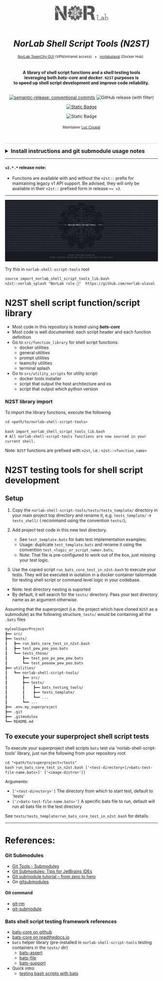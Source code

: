 <div align="center">

[//]: # ( ==== Logo ================================================== )
<br>
<br>
<a href="https://norlab.ulaval.ca">
    <picture>
      <source media="(prefers-color-scheme: dark)" srcset="/visual/norlab_logo_acronym_light.png">
      <source media="(prefers-color-scheme: light)" srcset="/visual/norlab_logo_acronym_dark.png">
      <img alt="Shows an the dark NorLab logo in light mode and light NorLab logo in dark mode." src="/visual/norlab_logo_acronym_dark.png" width="175">
    </picture>
</a>
<br>
<br>


[//]: # ( ==== Title ================================================= ) 
# _NorLab Shell Script Tools (N2ST)_


[//]: # ( ==== Hyperlink ============================================= ) 
<sup>
<a href="http://132.203.26.125:8111">NorLab TeamCity GUI</a>
(VPN/intranet access) &nbsp; • &nbsp;
<a href="https://hub.docker.com/repositories/norlabulaval">norlabulaval</a>
(Docker Hub) &nbsp;
</sup>
<br>
<br>

[//]: # ( ==== Description =========================================== )
**A library of shell script functions and a shell testing tools 
<br>
leveraging both _**bats-core**_ and _**docker**_**. **`N2ST` purposes is 
<br>
to speed up shell script development and improve code reliability.**
<br>
<br>

[//]: # ( ==== Badges ================================================ )
[![semantic-release: conventional commits](https://img.shields.io/badge/semantic--release-conventional_commits-453032?logo=semantic-release)](https://github.com/semantic-release/semantic-release)
<img alt="GitHub release (with filter)" src="https://img.shields.io/github/v/release/norlab-ulaval/norlab-shell-script-tools">

<a href="http://132.203.26.125:8111"><img alt="Static Badge" src="https://img.shields.io/badge/JetBrains%20TeamCit-CI-green?style=plastic&logo=teamcity"></a>

<img alt="Static Badge" src="https://img.shields.io/badge/JetBrains%20TeamCit-CI-green?style=plastic&logo=teamcity">


<br>

[//]: # ( ==== Maintainer ============================================ )
<sub>
Maintainer <a href="https://redleader962.github.io">Luc Coupal</a>
</sub>

<br>
<hr style="color:lightgray;background-color:lightgray">
</div>


[//]: # ( ==== Body ================================================== )
<details>
  <summary style="font-weight: bolder;font-size: large;"><b> Install instructions and git submodule usage notes </b></summary>

Just clone the *norlab-shell-script-tools* as a submodule in your project repository (ie the
_superproject_), in an arbitrary directory eg.: `my-project/utilities/`.

Procedure
```shell
cd <my-project>
mkdir utilities

git submodule init

git submodule \
  add https://github.com/norlab-ulaval/norlab-shell-script-tools.git \
  utilities/norlab-shell-script-tools

# Traverse the submodule recursively to fetch any sub-submodule
git submodule update --remote --recursive --init

# Commit the submodule to your repository
git add .gitmodules
git add utilities/norlab-shell-script-tools
git commit -m 'Added norlab-shell-script-tools submodule to repository'
```

### Notes on submodule

To **clone** your repository and its submodule at the same time, use

```shell
git clone --recurse-submodules
```

Be advise, submodules are a snapshot at a specific commit of the *norlab-shell-script-tools*
repository. To **update the submodule** to its latest commit, use

```
[sudo] git submodule update --remote --recursive --init [--force]
```

Notes:

- Add the `--force` flag if you want to reset the submodule and throw away local changes to it.
  This is equivalent to performing `git checkout --force` when `cd` in the submodule root
  directory.
- Add `sudo` if you get an error such
  as `error: unable to unlink old '<name-of-a-file>': Permission denied`

To set the submodule to **point to a different branch**, use

```shell
cd <the/submodule/directory>
git checkout the_submodule_feature_branch_name
```

and use the `--recurse-submodules` flag when switching branch in your main project

```shell
cd <your/project/root>
git checkout --recurse-submodules the_feature_branch_name
```

---

### Commiting to submodule from the main project (the one where the submodule is cloned)

#### If you encounter `error: insufficient permission for adding an object to repository database ...`

```shell
# Change the `.git/objects` permissions
cd <main/project/root>/.git/objects/
chown -R $(id -un):$(id -gn) *
#       <yourname>:<yourgroup>

# Share the git repository (the submodule) with a Group
cd ../../<the/submodule/root>/
git config core.sharedRepository group
# Note: dont replace the keyword "group"
```

This should solve the problem permanently.

</details>

---

#### `v2.*.*` release note:

- Functions are available with and without the `n2st::` prefix for maintaining legacy v1 API
  support. 
  Be advised, they will only be available in their `n2st::` prefixed form in release `>= v3`. 

--- 

![](visual/N2ST_slash.jpg)

Try this in `norlab-shell-script-tools` root
```shell
source import_norlab_shell_script_tools_lib.bash
n2st::norlab_splash "NorLab rule 🦾"  https://github.com/norlab-ulaval
```


# N2ST shell script function/script library
- Most code in this repository is tested using _**bats-core**_
- Most code is well documented: each script header and each function definition 
- Go to `src/function_library` for shell script functions:
  - docker utilities
  - general utilities
  - prompt utilities
  - teamcity utilities
  - terminal splash
- Go to `src/utility_scripts` for utility script:
  - docker tools installer
  - script that output the host architecture and os 
  - script that output which python version

### N2ST library import
To import the library functions, execute the following
```shell
cd <path/to/norlab-shell-script-tools>

bash import_norlab_shell_script_tools_lib.bash
# All norlab-shell-script-tools functions are now sourced in your current shell. 
```
Note: `N2ST` functions are prefixed with `n2st`, i.e.: `n2st::<function_name>`
  

# N2ST testing tools for shell script development

## Setup

1. Copy the `norlab-shell-script-tools/tests/tests_template/` directory in your main project top
   directory and rename it, e.g. `tests_template/` → `tests_shell/` ( recommand using the
   convention `tests/`);
2. Add project test code in this new test directory.

   - See `test_template.bats` for bats test implementation examples;
   - Usage: duplicate `test_template.bats` and rename it using the
     convention `test_<logic_or_script_name>.bats`;
   - Note: That file is pre-configured to work out of the box, just missing your test logic.

3. Use the copied script `run_bats_core_test_in_n2st.bash` to execute your tests. 
   They will be executed in isolation in a docker container tailormade for testing shell script or command level logic in your codebase.

- Note: test directory nesting is suported
- By default, it will search for the `tests/` directory. Pass your test directory name as an
  argument otherwise.

Assuming that the superproject (i.e. the project which have cloned `N2ST` as a
submodule) as the following structure, `tests/` would be containing all the `.bats` files

```text
myCoolSuperProject
┣━━ src/
┣━━ tests/
┃   ┣━━ run_bats_core_test_in_n2st.bash
┃   ┣━━ test_pew_poo_poo.bats
┃   ┗━━ tests_those/
┃       ┣━━ test_poo_po_pew_pow.bats
┃       ┗━━ test_poooow_pew_poo.bats
┣━━ utilities/
┃   ┗━━ norlab-shell-script-tools/
┃       ┣━━ src/
┃       ┣━━ tests/
┃       ┃    ┣━━ bats_testing_tools/
┃       ┃    ┣━━ tests_template/
┃       ┃    ┗━━ ...
┃       ┗━━ ...
┣━━ .env.my_superproject
┣━━ .git
┣━━ .gitmodules
┗━━ README.md
```

## To execute your superproject shell script tests

To execute your superproject shell scripts `bats` test via 'norlab-shell-script-tools' library,
just run the following from your repository root 

```shell
cd "<path/to/superproject>/tests"
bash run_bats_core_test_in_n2st.bash ['<test-directory>[/<bats-test-file-name.bats>]' ['<image-distro>']]
```

Arguments:

- `['<test-directory>']`            The directory from which to start test, default to 'tests'
- `['/<bats-test-file-name.bats>']`  A specific bats file to run, default will run all bats file in
  the test directory

See `tests/tests_template/run_bats_core_test_in_n2st.bash` for details.

---

# References:

### Git Submodules

- [Git Tools - Submodules](https://git-scm.com/book/en/v2/Git-Tools-Submodules)
- [Git Submodules: Tips for JetBrains IDEs](https://www.stevestreeting.com/2022/09/20/git-submodules-tips-for-jetbrains-ides/)
- [Git submodule tutorial – from zero to hero](https://www.augmentedmind.de/2020/06/07/git-submodule-tutorial/)
- On [gitsubmodules](https://git-scm.com/docs/gitsubmodules)

#### Git command

- [git-rm](https://git-scm.com/docs/git-rm)
- [git-submodule](https://git-scm.com/docs/git-submodule#_name)


### Bats shell script testing framework references

- [bats-core on github](https://github.com/bats-core/bats-core)
- [bats-core on readthedocs.io](https://bats-core.readthedocs.io)
- `bats` helper library (pre-installed in `norlab-shell-script-tools` testing containers in
  the `tests/` dir)
  - [bats-assert](https://github.com/bats-core/bats-assert)
  - [bats-file](https://github.com/bats-core/bats-file)
  - [bats-support](https://github.com/bats-core/bats-support)
- Quick intro:
  - [testing bash scripts with bats](https://www.baeldung.com/linux/testing-bash-scripts-bats)
 

